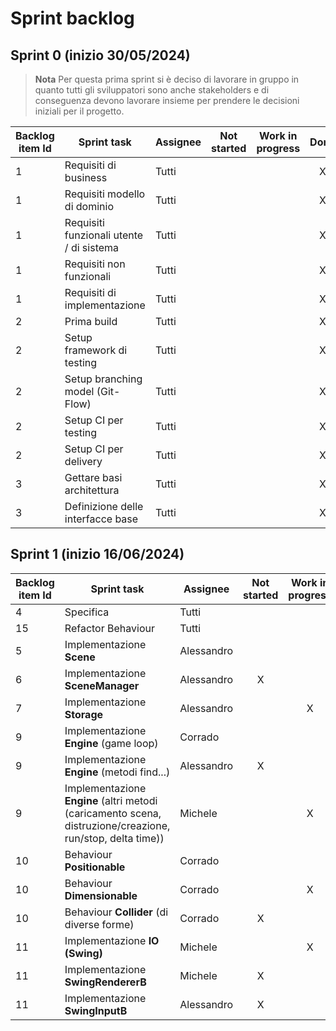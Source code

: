 # Sprint backlog

## Sprint 0 (inizio 30/05/2024)
> **Nota**
> Per questa prima sprint si è deciso di lavorare in gruppo in quanto tutti gli sviluppatori sono anche stakeholders e di conseguenza devono lavorare insieme per prendere le decisioni iniziali per il progetto.

|Backlog item Id|Sprint task|Assignee|Not started|Work in progress|Done|
|------------|-----------|------------|:-:|:-:|:-:|
|1|Requisiti di business|Tutti|||X|
|1|Requisiti modello di dominio|Tutti|||X|
|1|Requisiti funzionali utente / di sistema|Tutti|||X|
|1|Requisiti non funzionali|Tutti|||X|
|1|Requisiti di implementazione|Tutti|||X|
|2|Prima build|Tutti|||X|
|2|Setup framework di testing|Tutti|||X|
|2|Setup branching model (Git-Flow)|Tutti|||X|
|2|Setup CI per testing|Tutti|||X|
|2|Setup CI per delivery|Tutti|||X|
|3|Gettare basi architettura|Tutti|||X|
|3|Definizione delle interfacce base|Tutti|||X|

## Sprint 1 (inizio 16/06/2024)
|Backlog item Id|Sprint task|Assignee|Not started|Work in progress|Done|
|------------|-----------|------------|:-:|:-:|:-:|
|4|Specifica|Tutti|||X|
|15|Refactor Behaviour|Tutti|||X|
|5|Implementazione **Scene**|Alessandro|||X|
|6|Implementazione **SceneManager**|Alessandro|X|||
|7|Implementazione **Storage**|Alessandro||X||
|9|Implementazione **Engine** (game loop)|Corrado|||X|
|9|Implementazione **Engine** (metodi find...)|Alessandro|X|||
|9|Implementazione **Engine** (altri metodi (caricamento scena, distruzione/creazione, run/stop, delta time))|Michele||X||
|10|Behaviour **Positionable**|Corrado|||X|
|10|Behaviour **Dimensionable**|Corrado||X||
|10|Behaviour **Collider** (di diverse forme)|Corrado|X|||
|11|Implementazione **IO (Swing)**|Michele||X||
|11|Implementazione **SwingRendererB**|Michele|X|||
|11|Implementazione **SwingInputB**|Alessandro|X|||
